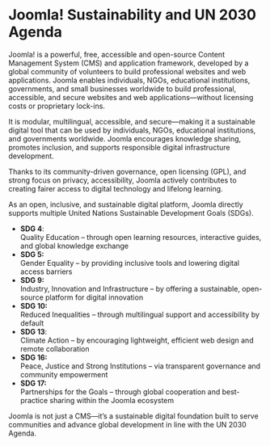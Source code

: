 # Joomla! Sustainability and UN 2030 Agenda



Joomla! is a powerful, free, accessible  and open-source Content Management System (CMS) and application framework, developed by a global community of volunteers to build professional websites and web applications. Joomla enables individuals, NGOs, educational institutions, governments, and small businesses worldwide to build professional, accessible, and secure websites and web applications—without licensing costs or proprietary lock-ins.

 It is modular, multilingual, accessible, and secure—making it a sustainable digital tool that can be used by individuals, NGOs, educational institutions, and governments worldwide. Joomla encourages knowledge sharing, promotes inclusion, and supports responsible digital infrastructure development.

Thanks to its community-driven governance, open licensing (GPL), and strong focus on privacy, accessibility, Joomla actively contributes to creating fairer access to digital technology and lifelong learning. 

As an open, inclusive, and sustainable digital platform, Joomla directly supports multiple United Nations Sustainable Development Goals (SDGs). 

* **SDG 4**:  
   Quality Education – through open learning resources, interactive guides, and global knowledge exchange  
* **SDG 5:**   
  Gender Equality – by providing inclusive tools and lowering digital access barriers  
*  **SDG 9:**  
   Industry, Innovation and Infrastructure – by offering a sustainable, open-source platform for digital innovation  
* **SDG 10:**   
  Reduced Inequalities – through multilingual support and accessibility by default  
* **SDG 13**:   
  Climate Action – by encouraging lightweight, efficient web design and remote collaboration  
* **SDG 16:**   
  Peace, Justice and Strong Institutions – via transparent governance and community empowerment  
* **SDG 17:**   
  Partnerships for the Goals – through global cooperation and best-practice sharing within the Joomla ecosystem

Joomla is not just a CMS—it’s a sustainable digital foundation built to serve communities and advance global development in line with the UN 2030 Agenda.
